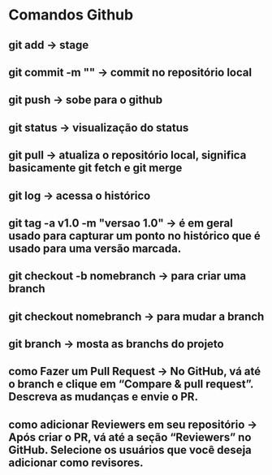 # Comandos Github

## git add -> stage
## git commit -m "" -> commit no repositório local
## git push -> sobe para o github
## git status -> visualização do status
## git pull -> atualiza o repositório local, significa basicamente git fetch e git merge
## git log -> acessa o histórico
## git tag -a v1.0 -m "versao 1.0" -> é em geral usado para capturar um ponto no histórico que é usado para uma versão marcada.
## git checkout -b nomebranch -> para criar uma branch
## git checkout nomebranch -> para mudar a branch
## git branch -> mosta as branchs do projeto
## como Fazer um Pull Request -> No GitHub, vá até o branch e clique em “Compare & pull request”. Descreva as mudanças e envie o PR.
## como adicionar Reviewers em seu repositório -> Após criar o PR, vá até a seção “Reviewers” no GitHub. Selecione os usuários que você deseja adicionar como revisores.


